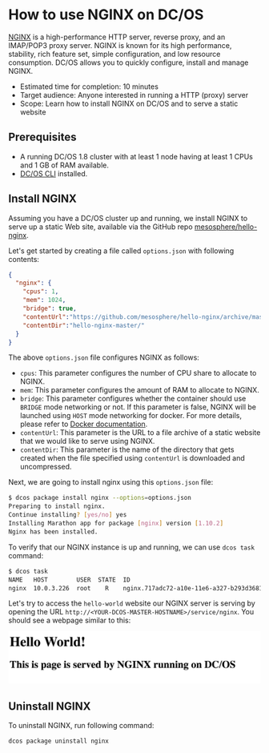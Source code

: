 # How to use NGINX on DC/OS

[NGINX](https://www.nginx.com) is a high-performance HTTP server, reverse proxy, and an IMAP/POP3 proxy server. NGINX is known for its high performance, stability, rich feature set, simple configuration, and low resource consumption. DC/OS allows you to quickly configure, install and manage NGINX.

- Estimated time for completion: 10 minutes
- Target audience: Anyone interested in running a HTTP (proxy) server
- Scope: Learn how to install NGINX on DC/OS and to serve a static website

## Prerequisites

- A running DC/OS 1.8 cluster with at least 1 node having at least 1 CPUs and 1 GB of RAM available.
- [DC/OS CLI](https://dcos.io/docs/1.8/usage/cli/install/) installed.

## Install NGINX

Assuming you have a DC/OS cluster up and running, we install NGINX to serve up a static Web site, available via the GitHub repo [mesosphere/hello-nginx](https://github.com/mesosphere/hello-nginx).

Let's get started by creating a file called `options.json` with following contents:

```json
{
  "nginx": {
    "cpus": 1,
    "mem": 1024,
    "bridge": true,
    "contentUrl":"https://github.com/mesosphere/hello-nginx/archive/master.zip",
    "contentDir":"hello-nginx-master/"
  }
}
```

The above `options.json` file configures NGINX as follows:

- `cpus`: This parameter configures the number of CPU share to allocate to NGINX.
- `mem`: This parameter configures the amount of RAM to allocate to NGINX.
- `bridge`: This parameter configures whether the container should use `BRIDGE` mode networking or not. If this parameter is false, NGINX will be launched using `HOST` mode networking for docker. For more details, please refer to [Docker documentation](https://docs.docker.com/).
- `contentUrl`: This parameter is the URL to a file archive of a static website that we would like to serve using NGINX.
- `contentDir`: This parameter is the name of the directory that gets created when the file specified using `contentUrl` is downloaded and uncompressed.

Next, we are going to install nginx using this `options.json` file:

```bash
$ dcos package install nginx --options=options.json
Preparing to install nginx.
Continue installing? [yes/no] yes
Installing Marathon app for package [nginx] version [1.10.2]
Nginx has been installed.
```

To verify that our NGINX instance is up and running, we can use `dcos task` command:

```bash
$ dcos task
NAME   HOST        USER  STATE  ID
nginx  10.0.3.226  root    R    nginx.717adc72-a10e-11e6-a327-b293d3681090
```

Let's try to access the `hello-world` website our NGINX server is serving by opening the URL `http://<YOUR-DCOS-MASTER-HOSTNAME>/service/nginx`. You should see a webpage similar to this:

![Hello World NGINX on DC/OS](img/hello-nginx-dcos.png)

## Uninstall NGINX

To uninstall NGINX, run following command:

```bash
dcos package uninstall nginx
```

